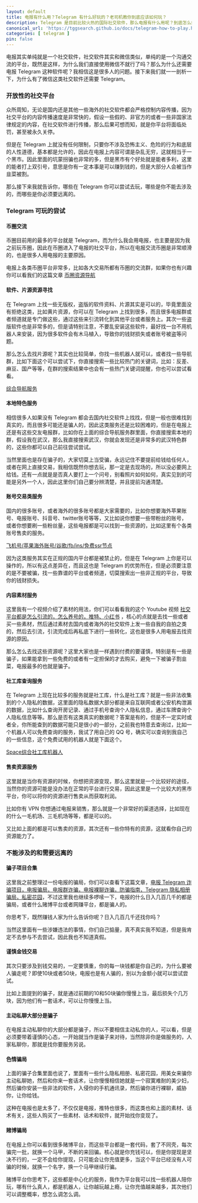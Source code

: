 ```yaml
---
layout: default
title: 电报有什么用？Telegram 有什么好玩的？老司机教你到底应该如何玩？
description: Telegram 是目前比较火热的国际社交软件，那么电报有什么用呢？到底怎么好玩呢？电报到底又应该如何玩呢？我相信这是很多人的困扰，那么今天就教大家一些好玩的电报知识，其次也会告诉大家有哪些骗局，避免被骗。
canonical_url: 'https://tggsearch.github.io/docs/telegram-how-to-play.html'
categories: [ telegram ]
pin: false
---
```

电报其实单纯就是一个社交软件，社交软件其实和微信类似，单纯的是一个沟通交流的平台，既然是这样，为什么我们直接使用微信不就行了吗？那么为什么还需要电报 Telegram 这种软件呢？我相信这是很多人的问题。接下来我们就一一剖析一下，为什么有了微信这类社交软件还需要 Telegram。

### 开放性的社交平台
众所周知，无论是国内还是其他一些海外的社交软件都会严格控制内容传播，因为社交平台的内容传播速度是非常快的，假设一些假的、非官方的或者一些非国家法律规定的内容，在社交软件进行传播，那么后果可想而知，就是你平台将面临处罚，甚至被永久关停。

但是在 Telegram 上就没有任何限制，只要你不涉及恐怖主义、危险的行为和底层的人性道德，基本都是允许的，因此在电报上内容可谓是杂乱无穷，这就相当于一个黑市。因此里面的坑蒙拐骗也非常的多，但是黑市有个好处就是能者多利，这里的能者打上双引号，意思是你有一定本事是可以赚到钱的，但是大部分人会被当作韭菜被割。

那么接下来我就告诉你，哪些在 Telegram 你可以尝试去玩，哪些是你不能去涉及的，而哪些是你必须要远离的。

### Telegram 可玩的尝试

#### 币圈交流
币圈目前用的最多的平台就是 Telegram，而为什么我会用电报，也主要是因为我之前玩币圈，因此在币圈进入了电报的社交平台，所以在电报交流币圈是非常顺滑的，也是很多人用电报的主要原因。

电报上各类币圈平台非常多，比如各大交易所都有币圈的交流群，如果你也有兴趣你可以看我们的这篇文章 [币圈资源导航](./coins-index.html)

#### 软件、片源资源寻找
在 Telegram 上找一些无版权，盗版的软件资料、片源其实是可以的，毕竟里面没有拒绝这类，比如黄片资源，你可以在 Telegram 上找到很多，而且很多电报群或者频道就是专门做这些，通过这些来引流转化到其他平台或者服务上。其次一些盗版软件也是非常多的，但是请特别注意，不要乱安装这些软件，最好找一台不用机器人来安装，因为很多软件会有木马植入，导致你的钱财损失或者账号被盗等问题。

那么怎么去找片源呢？其实也比较简单，你找一些机器人就可以，或者找一些导航群，比如下面这个可以尝试下，你直接搜索一些比较热门的关键词，比如：反差、麻豆、国产等等，在群的搜索结果中也会有一些热门关键词提醒，你也可以尝试看看。

[综合导航服务](./302.html?target=https://t.me/chineseSearchService)

#### 本地特色服务
相信很多人如果没有 Telegram 都会去国内社交软件上找找，但是一般也很难找到真实的，而且很多可能还是骗人的，因此这类服务还是比较困难的，但是在电报上还是有这些交友电报群，比如你在上面的综合导航服务群里面，你直接搜索本地的群，假设我在武汉，那么我直接搜索武汉，你就会发现还是非常多的武汉特色群的，这些你都可以自己前往尝试尝试。

当然里面也是存在骗子的，大家切莫上当受骗，永远记住不要提前给钱给任何人，或者在网上直接交易，我相信既然你想去玩，那一定是去现场的，所以没必要网上给钱。还有一点就是是否真人要打上一个问号，别看照片如何如何，真实见到的可能是另外一个人，因此这里你们自己要分辨清楚，并且提前沟通清楚。

#### 账号交易类服务
国内的很多账号，或者海外的很多账号都是大家需要的，比如你想要海外苹果账号、电报账号、抖音号、twitter账号等等，又比如说你想要一些带粉丝的账号，或者你想要刷一些粉丝量，这些电报都是可以找到一些资源的，比如这里有个各类账号售卖的服务。

[飞机号/苹果海外账号/谷歌/fb/ins/免费ssr节点](./302.html?target=https://t.me/fjzhgxp)

因为这类服务其实在正规的国内平台都是被禁止的，但是在 Telegram 上你是可以操作的，所以有这点差异在，而且这也是 Telegram 的优势所在，但是必须要注意的是不要被骗，找一些靠谱的平台或者频道，切莫搜索出一些非正规的平台，导致你的钱财损失。

#### 内容素材服务
这里我有一个视频介绍了素材的用法，你们可以看看我的这个 Youtube 视频 [社交平台都是怎么引流的，怎么养号的，推特、小红书](./302.html?target=https://www.youtube.com/watch?v=DCC0uY6J_t4) ，核心的点就是去找一些或者买一些素材，然后通过素材去国内或者海外的社交软件上发一些自我的自拍之类的，然后去引流，引流完成后再私底下进行一些转化，这也是很多人用电报去找资源的原因。

那么怎么去找这些资源呢？这里大家也是一样遇到付费的要谨慎，特别是有一些是骗子，如果能拿到一些免费的或者有一定担保的才去购买，避免一下被骗子割韭菜，电报最多的也就是骗子。

#### 社工库查询服务
在 Telegram 上现在比较多的服务就是社工库，什么是社工库？就是一些非法收集到的个人隐私的数据，这里面的隐私数据大部分都是来自互联网或者公安机构泄漏的数据，比如什么查询开房记录、通过手机号查询个人隐私信息，通过车牌查询个人隐私信息等等。那么是否有这类真实的数据呢？答案是有的，但是不一定实时或者全，你所能查到的数据可能只是很小的一部分，之前我也特意去查询过，比如一个机器人可以免费查询的服务，我试了用自己的 QQ 号，确实可以查询到我自己的一些信息，这个免费试用的机器人就是下面这个。

[Space综合社工库机器人](./302.html?target=https://t.me/SpaceSGK_bot)

#### 售卖资源服务
这里就是当你有资源的时候，你想把资源变现，那么这里就是一个比较好的途径，当然你的资源可能是没办法在正常的平台进行交易，因此这里是一个比较大的黑市平台，你可以将你的资源进行售卖从而获取利润。

比如你有 VPN 你想通过电报来销售，那么就是一个非常好的渠道选择，比如现在的什么一毛机场、三毛机场等等，都是可以的。

又比如上面的都是可以售卖的资源，其次还有一些你特有的资源，这就看你自己的资源能力了。

### 不能涉及的和需要远离的

#### 骗子项目合集
这里我之前整理过一份电报的骗局，你们可以查看下这篇文章，[电报 Telegram 诈骗项目，电报骗局，电报群诈骗，电报裸聊诈骗，防骗指南，Telegram 隐私相册骗局，私密花园](./telegram-scam.html)，不过这里我也继续多啰嗦一下，电报的什么日入几百几千的都是骗局，或者什么赌博平台或者网赚平台，都是骗人的。

你思考下，既然赚钱人家为什么告诉你呢？日入几百几千还找你吗？

当然这里面有一些涉嫌违法的事情，你们自己掂量，真不真实我不知道，但是我肯定不去参与不去尝试，因此我也不知道真假。

#### 谨慎金钱交易
其次只要涉及到钱交易的，一定要慎重，你的每一块钱都是你自己的，为什么要被人骗走呢？即使10块或者50块，电报也是有人骗的，别以为金额小就可以尝试尝试。

比如上面提到的骗子，就是通过前期的10和50块骗你慢慢上当，最后损失个几万块，因为他们有一套话术，可以让你慢慢上当。

#### 主动私聊大部分是骗子
在电报主动私聊你的大部分都是骗子，所以不要相信主动私你的人，可以看，但是必须要带着谨慎的心态，一开始就当作是骗子来对待，当然除非你是做服务的，人家私聊你，那就是找你要服务另说。

#### 色情骗局
上面的骗子合集里面也说了，里面有一些什么隐私相册、私密花园，用美女来骗你主动私聊她，然后和你来一套话术，让你慢慢相信她就是一个寂寞难耐的美少妇，然后骗你安装一些非法的软件，入侵你的手机通讯录，然后骗你进行裸聊，威胁你，让你给钱。

这种在电报也是太多了，不仅仅是电报，推特也很多，而这类也和上面的素材、话术有关，这些人购买了一些素材、话术和软件，就开始找你变现了。

#### 赌博骗局
在电报上你可以看到很多赌博平台，而这些平台都是一套代码，套了不同壳，每次骗完一批，就换一个马甲，不断的来回骗。核心就是你充钱可以，但是你提现是坚决不行的，一定不会给你提现，只可能会让你充值更多，当这个平台已经没有人可骗的时候，就换一个名字，换一个马甲继续行骗。

赌博平台你思考下，这些都是中心化的服务，我作为平台我可以找一些机器人陪你玩，哪有什么真人，都是机器人，让你越玩越上瘾，让你充值越来越多，其次他们可以调整概率，想怎么调怎么调。







